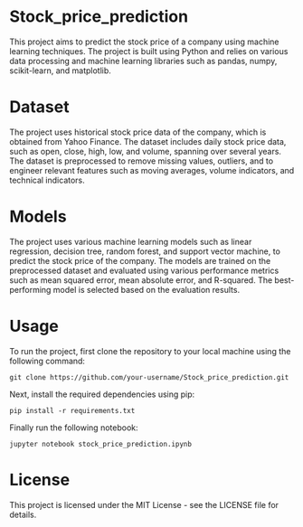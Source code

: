 # Stock_price_prediction

This project aims to predict the stock price of a company using machine learning techniques. The project is built using Python and relies on various data processing and machine learning libraries such as pandas, numpy, scikit-learn, and matplotlib.

# Dataset

The project uses historical stock price data of the company, which is obtained from Yahoo Finance. The dataset includes daily stock price data, such as open, close, high, low, and volume, spanning over several years. The dataset is preprocessed to remove missing values, outliers, and to engineer relevant features such as moving averages, volume indicators, and technical indicators.

# Models

The project uses various machine learning models such as linear regression, decision tree, random forest, and support vector machine, to predict the stock price of the company. The models are trained on the preprocessed dataset and evaluated using various performance metrics such as mean squared error, mean absolute error, and R-squared. The best-performing model is selected based on the evaluation results.

# Usage
To run the project, first clone the repository to your local machine using the following command:

```
git clone https://github.com/your-username/Stock_price_prediction.git
```

Next, install the required dependencies using pip:

```
pip install -r requirements.txt
```

Finally run the following notebook: 

```
jupyter notebook stock_price_prediction.ipynb
```

# License
This project is licensed under the MIT License - see the LICENSE file for details.

